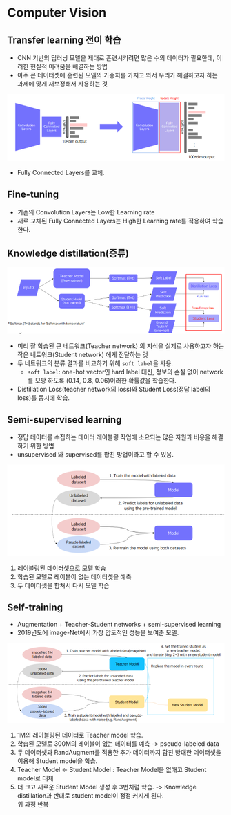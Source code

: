 # Computer Vision

## Transfer learning 전이 학습
- CNN 기반의 딥러닝 모델을 제대로 훈련시키려면 많은 수의 데이터가 필요한데, 이러한 현실적 어려움을 해결하는 방법
- 아주 큰 데이터셋에 훈련된 모델의 가중치를 가지고 와서 우리가 해결하고자 하는 과제에 맞게 재보정해서 사용하는 것
<img src=image/TL.PNG>
 
- Fully Connected Layers를 교체.

## Fine-tuning
- 기존의 Convolution Layers는 Low한 Learning rate
- 새로 교체된 Fully Connected Layers는 High한 Learning rate를 적용하여 학습한다.

## Knowledge distillation(증류)
<img src=image/KD.PNG>
 
- 미리 잘 학습된 큰 네트워크(Teacher network) 의 지식을 실제로 사용하고자 하는 작은 네트워크(Student network) 에게 전달하는 것
- 두 네트워크의 분류 결과를 비교하기 위해 `soft label`을 사용.
  - `soft label`: one-hot vector인 hard label 대신, 정보의 손실 없이 network 를 모방 하도록 (0.14, 0.8, 0.06)이러한 확률값을 학습한다.
- Distillation Loss(teacher network의 loss)와 Student Loss(정답 label의 loss)를 동시에 학습.

## Semi-supervised learning
- 정답 데이터를 수집하는 데이터 레이블링 작업에 소요되는 많은 자원과 비용을 해결하기 위한 방법
- unsupervised 와 supervised를 합친 방법이라고 할 수 있음.
<img src=image/semisuper.PNG>
 
1. 레이블링된 데이터셋으로 모델 학습
2. 학습된 모델로 레이블이 없는 데이터셋을 예측
3. 두 데이터셋을 합쳐서 다시 모델 학습

## Self-training
- Augmentation + Teacher-Student networks + semi-supervised learning
- 2019년도에 image-Net에서 가장 압도적인 성능을 보여준 모델.
<img src=image/selft.PNG>
 
1. 1M의 레이블링된 데이터로 Teacher model 학습.
2. 학습된 모델로 300M의 레이블이 없는 데이터를 예측 -> pseudo-labeled data
3. 두 데이터셋과 RandAugment를 적용한 추가 데이터까지 합친 방대한 데이터셋을 이용해 Student model을 학습.
4. Teacher Model <- Student Model  : Teacher Model을 없애고 Student model로 대체
5. 더 크고 새로운 Student Model 생성 후 3번처럼 학습. -> Knowledge distillation과 반대로 student model이 점점 커지게 된다.<br/>
위 과정 반복 

